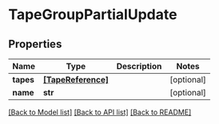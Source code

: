 # TapeGroupPartialUpdate


## Properties

Name | Type | Description | Notes
------------ | ------------- | ------------- | -------------
**tapes** | [**[TapeReference]**](TapeReference.md) |  | [optional] 
**name** | **str** |  | [optional] 

[[Back to Model list]](../README.md#models) [[Back to API list]](../README.md#api-endpoints) [[Back to README]](../README.md)


